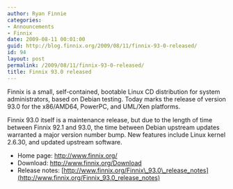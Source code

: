 ```yaml
---
author: Ryan Finnie
categories:
- Announcements
- Finnix
date: 2009-08-11 00:01:00
guid: http://blog.finnix.org/2009/08/11/finnix-93-0-released/
id: 94
layout: post
permalink: /2009/08/11/finnix-93-0-released/
title: Finnix 93.0 released
---
```

Finnix is a small, self-contained, bootable Linux CD distribution for system administrators, based on Debian testing. Today marks the release of version 93.0 for the x86/AMD64, PowerPC, and UML/Xen platforms.

Finnix 93.0 itself is a maintenance release, but due to the length of time between Finnix 92.1 and 93.0, the time between Debian upstream updates warranted a major version number bump. New features include Linux kernel 2.6.30, and updated upstream software.

  * Home page: <http://www.finnix.org/>
  * Download: <http://www.finnix.org/Download>
  * Release notes: [http://www.finnix.org/Finnix\_93.0\_release_notes](http://www.finnix.org/Finnix_93.0_release_notes)
